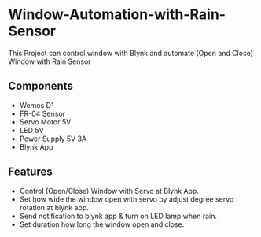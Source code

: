 # Window-Automation-with-Rain-Sensor
This Project can control window with Blynk and automate (Open and Close) Window with Rain Sensor

## Components
* Wemos D1
* FR-04 Sensor
* Servo Motor 5V
* LED 5V
* Power Supply 5V 3A
* Blynk App

## Features
* Control (Open/Close) Window with Servo at Blynk App.
* Set how wide the window open with servo by adjust degree servo rotation at blynk app.
* Send notification to blynk app & turn on LED lamp when rain.
* Set duration how long the window open and close.
